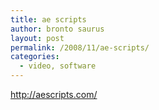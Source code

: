 ```yaml
---
title: ae scripts
author: bronto saurus
layout: post
permalink: /2008/11/ae-scripts/
categories:
  - video, software
---
```

<a href="http://aescripts.com/" target="_blank" >http://aescripts.com/</a>